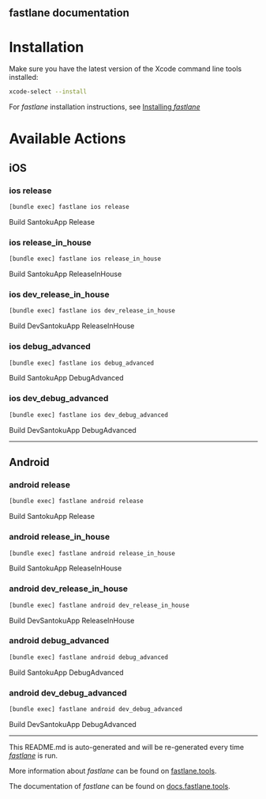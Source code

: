 fastlane documentation
----

# Installation

Make sure you have the latest version of the Xcode command line tools installed:

```sh
xcode-select --install
```

For _fastlane_ installation instructions, see [Installing _fastlane_](https://docs.fastlane.tools/#installing-fastlane)

# Available Actions

## iOS

### ios release

```sh
[bundle exec] fastlane ios release
```

Build SantokuApp Release

### ios release_in_house

```sh
[bundle exec] fastlane ios release_in_house
```

Build SantokuApp ReleaseInHouse

### ios dev_release_in_house

```sh
[bundle exec] fastlane ios dev_release_in_house
```

Build DevSantokuApp ReleaseInHouse

### ios debug_advanced

```sh
[bundle exec] fastlane ios debug_advanced
```

Build SantokuApp DebugAdvanced

### ios dev_debug_advanced

```sh
[bundle exec] fastlane ios dev_debug_advanced
```

Build DevSantokuApp DebugAdvanced

----


## Android

### android release

```sh
[bundle exec] fastlane android release
```

Build SantokuApp Release

### android release_in_house

```sh
[bundle exec] fastlane android release_in_house
```

Build SantokuApp ReleaseInHouse

### android dev_release_in_house

```sh
[bundle exec] fastlane android dev_release_in_house
```

Build DevSantokuApp ReleaseInHouse

### android debug_advanced

```sh
[bundle exec] fastlane android debug_advanced
```

Build SantokuApp DebugAdvanced

### android dev_debug_advanced

```sh
[bundle exec] fastlane android dev_debug_advanced
```

Build DevSantokuApp DebugAdvanced

----

This README.md is auto-generated and will be re-generated every time [_fastlane_](https://fastlane.tools) is run.

More information about _fastlane_ can be found on [fastlane.tools](https://fastlane.tools).

The documentation of _fastlane_ can be found on [docs.fastlane.tools](https://docs.fastlane.tools).
